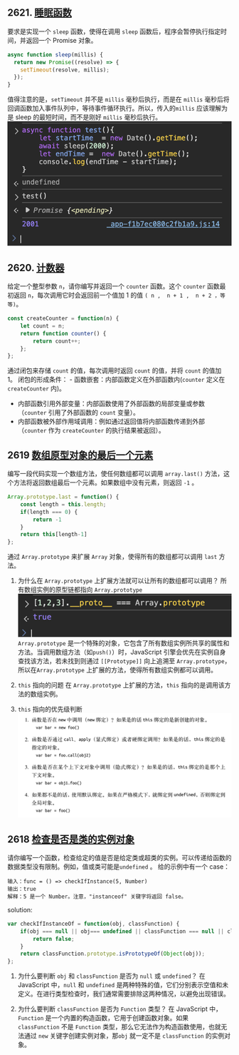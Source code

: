 ## 2621. [睡眠函数](https://leetcode.cn/problems/sleep/description/)
要求是实现一个 `sleep` 函数，使得在调用 `sleep` 函数后，程序会暂停执行指定时间，并返回一个 Promise 对象。

```js
async function sleep(millis) {
  return new Promise((resolve) => {
    setTimeout(resolve, millis);
  });
}
```

值得注意的是，`setTimeout` 并不是 `millis` 毫秒后执行，而是在 `millis` 毫秒后将回调函数加入事件队列中，等待事件循环执行。所以，传入的`millis` 应该理解为是 sleep 的最短时间，而不是刚好 `millis` 毫秒后执行。
![sleep](images/image.png)


## 2620. [计数器](https://leetcode.cn/problems/counter/description/)

给定一个整型参数 `n`，请你编写并返回一个 `counter` 函数。这个 `counter` 函数最初返回 `n`，每次调用它时会返回前一个值加 1 的值 `( n ,  n + 1 ,  n + 2 ，等等)`。
```js
const createCounter = function(n) {
    let count = n;
    return function counter() {
        return count++;
    };
};
```

通过闭包来存储 `count` 的值，每次调用时返回 `count` 的值，并将 `count` 的值加 1。
闭包的形成条件：
​- 函数嵌套：内部函数定义在外部函数内(`counter` 定义在 `createCounter` 内)。
- ​内部函数引用外部变量：内部函数使用了外部函数的局部变量或参数（`counter` 引用了外部函数的 `count` 变量）。
- ​内部函数被外部作用域调用：例如通过返回值将内部函数传递到外部 （`counter` 作为 `createCounter` 的执行结果被返回）。


## 2619 [数组原型对象的最后一个元素](https://leetcode.cn/problems/array-prototype-last/description/)

编写一段代码实现一个数组方法，使任何数组都可以调用 `array.last()` 方法，这个方法将返回数组最后一个元素。如果数组中没有元素，则返回 `-1` 。

```js
Array.prototype.last = function() {
    const length = this.length;
    if(length === 0) {
        return -1
    }
    return this[length-1]
};
```

通过 `Array.prototype` 来扩展 `Array` 对象，使得所有的数组都可以调用 `last` 方法。

1. 为什么在 `Array.prototype` 上扩展方法就可以让所有的数组都可以调用？
所有数组实例的原型链都指向 `Array.prototype` 
![数组原型链](images/image-1.png)
`Array.prototype` 是一个特殊的对象，它包含了所有数组实例所共享的属性和方法。当调用数组方法（如`push()`）时，JavaScript 引擎会优先在实例自身查找该方法，若未找到则通过 `[[Prototype]]` 向上追溯至 `Array.prototype`，所以在`Array.prototype` 上扩展的方法，使得所有数组实例都可以调用。

2. `this` 指向的问题
在 `Array.prototype` 上扩展的方法，`this` 指向的是调用该方法的数组实例。

3. `this` 指向的优先级判断
![this 指向的优先级判断](images/image-2.png)

## 2618 [检查是否是类的实例对象](https://leetcode.cn/problems/check-if-object-instance-of-class/description/)
请你编写一个函数，检查给定的值是否是给定类或超类的实例。可以传递给函数的数据类型没有限制。例如，值或类可能是`undefined` 。
给的示例中有一个 case：
```
输入：func = () => checkIfInstance(5, Number)
输出：true
解释：5 是一个 Number。注意，"instanceof" 关键字将返回 false。
```
solution:
```js
var checkIfInstanceOf = function(obj, classFunction) {
    if(obj === null || obj=== undefined || classFunction === null || classFunction === undefined || !(classFunction instanceof Function)) {
        return false;
    }
    return classFunction.prototype.isPrototypeOf(Object(obj));
};
```

1. 为什么要判断 `obj` 和 `classFunction` 是否为 `null` 或 `undefined`？
在 JavaScript 中，`null` 和 `undefined` 是两种特殊的值，它们分别表示空值和未定义。在进行类型检查时，我们通常需要排除这两种情况，以避免出现错误。

2. 为什么要判断 `classFunction` 是否为 `Function` 类型？
在 JavaScript 中，`Function` 是一个内置的构造函数，它用于创建函数对象。如果 `classFunction` 不是 `Function` 类型，那么它无法作为构造函数使用，也就无法通过 `new` 关键字创建实例对象，那`obj` 就一定不是 `classFunction` 的实例对象。

   